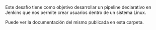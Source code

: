 Este desafío tiene como objetivo desarrollar un pipeline declarativo en Jenkins que nos permite crear usuarios dentro de un sistema Linux.

Puede ver la documentación del mismo publicada en esta carpeta.
